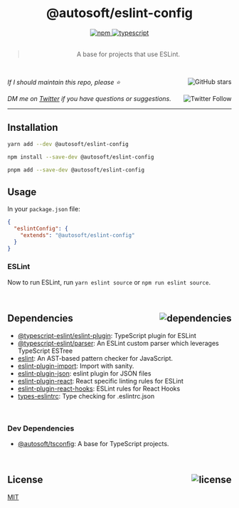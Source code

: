 <!--BEGIN HEADER-->
<div id="top" align="center">
  <h1>@autosoft/eslint-config</h1>
  <a href="https://npmjs.com/package/@autosoft/eslint-config">
    <img alt="npm" src="https://img.shields.io/npm/v/@autosoft/eslint-config.svg">
  </a>
  <a href="https://github.com/autosoftoss/eslint-config">
    <img alt="typescript" src="https://img.shields.io/github/languages/top/autosoftoss/eslint-config.svg">
  </a>
</div>

<br />

<blockquote align="center">A base for projects that use ESLint.</blockquote>

<br />

_If I should maintain this repo, please ⭐️_
<a href="https://github.com/autosoftoss/eslint-config">
  <img align="right" alt="GitHub stars" src="https://img.shields.io/github/stars/autosoftoss/eslint-config?label=%E2%AD%90%EF%B8%8F&style=social">
</a>

_DM me on [Twitter](https://twitter.com/bconnorwhite) if you have questions or suggestions._
<a href="https://twitter.com/bconnorwhite">
  <img align="right" alt="Twitter Follow" src="https://img.shields.io/twitter/url?label=%40bconnorwhite&style=social&url=https%3A%2F%2Ftwitter.com%2Fbconnorwhite">
</a>

---
<!--END HEADER-->

## Installation

```sh
yarn add --dev @autosoft/eslint-config
```

```sh
npm install --save-dev @autosoft/eslint-config
```

```sh
pnpm add --save-dev @autosoft/eslint-config
```

## Usage

In your `package.json` file:

```json
{
  "eslintConfig": {
    "extends": "@autosoft/eslint-config"
  }
}
```

### ESLint

Now to run ESLint, run `yarn eslint source` or `npm run eslint source`.

<!--BEGIN FOOTER-->

<br />

<h2 id="dependencies">Dependencies<a href="https://www.npmjs.com/package/@autosoft/eslint-config?activeTab=dependencies"><img align="right" alt="dependencies" src="https://img.shields.io/librariesio/release/npm/@autosoft/eslint-config.svg"></a></h2>

- [@typescript-eslint/eslint-plugin](https://www.npmjs.com/package/@typescript-eslint/eslint-plugin): TypeScript plugin for ESLint
- [@typescript-eslint/parser](https://www.npmjs.com/package/@typescript-eslint/parser): An ESLint custom parser which leverages TypeScript ESTree
- [eslint](https://www.npmjs.com/package/eslint): An AST-based pattern checker for JavaScript.
- [eslint-plugin-import](https://www.npmjs.com/package/eslint-plugin-import): Import with sanity.
- [eslint-plugin-json](https://www.npmjs.com/package/eslint-plugin-json): eslint plugin for JSON files
- [eslint-plugin-react](https://www.npmjs.com/package/eslint-plugin-react): React specific linting rules for ESLint
- [eslint-plugin-react-hooks](https://www.npmjs.com/package/eslint-plugin-react-hooks): ESLint rules for React Hooks
- [types-eslintrc](https://www.npmjs.com/package/types-eslintrc): Type checking for .eslintrc.json


<br />

<h3>Dev Dependencies</h3>

- [@autosoft/tsconfig](https://www.npmjs.com/package/@autosoft/tsconfig): A base for TypeScript projects.


<br />

<h2 id="license">License <a href="https://opensource.org/licenses/MIT"><img align="right" alt="license" src="https://img.shields.io/npm/l/@autosoft/eslint-config.svg"></a></h2>

[MIT](https://opensource.org/licenses/MIT)
<!--END FOOTER-->
